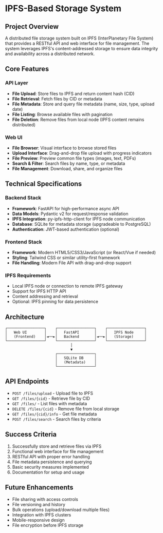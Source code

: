# IPFS-Based Storage System

## Project Overview

A distributed file storage system built on IPFS (InterPlanetary File System) that provides a RESTful API and web interface for file management. The system leverages IPFS's content-addressed storage to ensure data integrity and availability across a distributed network.

## Core Features

### API Layer
- **File Upload**: Store files to IPFS and return content hash (CID)
- **File Retrieval**: Fetch files by CID or metadata
- **File Metadata**: Store and query file metadata (name, size, type, upload date)
- **File Listing**: Browse available files with pagination
- **File Deletion**: Remove files from local node (IPFS content remains distributed)

### Web UI
- **File Browser**: Visual interface to browse stored files
- **Upload Interface**: Drag-and-drop file upload with progress indicators
- **File Preview**: Preview common file types (images, text, PDFs)
- **Search & Filter**: Search files by name, type, or metadata
- **File Management**: Download, share, and organize files

## Technical Specifications

### Backend Stack
- **Framework**: FastAPI for high-performance async API
- **Data Models**: Pydantic v2 for request/response validation
- **IPFS Integration**: py-ipfs-http-client for IPFS node communication
- **Database**: SQLite for metadata storage (upgradeable to PostgreSQL)
- **Authentication**: JWT-based authentication (optional)

### Frontend Stack
- **Framework**: Modern HTML5/CSS3/JavaScript (or React/Vue if needed)
- **Styling**: Tailwind CSS or similar utility-first framework
- **File Handling**: Modern File API with drag-and-drop support

### IPFS Requirements
- Local IPFS node or connection to remote IPFS gateway
- Support for IPFS HTTP API
- Content addressing and retrieval
- Optional: IPFS pinning for data persistence

## Architecture

```
┌─────────────────┐    ┌─────────────────┐    ┌─────────────────┐
│   Web UI        │    │   FastAPI       │    │   IPFS Node     │
│   (Frontend)    │◄──►│   Backend       │◄──►│   (Storage)     │
└─────────────────┘    └─────────────────┘    └─────────────────┘
                              │
                              ▼
                       ┌─────────────────┐
                       │   SQLite DB     │
                       │   (Metadata)    │
                       └─────────────────┘
```

## API Endpoints

- `POST /files/upload` - Upload file to IPFS
- `GET /files/{cid}` - Retrieve file by CID
- `GET /files/` - List files with metadata
- `DELETE /files/{cid}` - Remove file from local storage
- `GET /files/{cid}/info` - Get file metadata
- `POST /files/search` - Search files by criteria

## Success Criteria

1. Successfully store and retrieve files via IPFS
2. Functional web interface for file management
3. RESTful API with proper error handling
4. File metadata persistence and querying
5. Basic security measures implemented
6. Documentation for setup and usage

## Future Enhancements

- File sharing with access controls
- File versioning and history
- Bulk operations (upload/download multiple files)
- Integration with IPFS clusters
- Mobile-responsive design
- File encryption before IPFS storage
